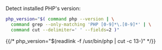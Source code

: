Detect installed PHP's version:

```bash
php_version="$( command php --version | \
  command grep --only-matching 'PHP [0-9]*\.[0-9]*' | \
  command cut --delimiter=' ' --fields=2 )"
```

{{/* php_version="$(readlink -f /usr/bin/php | cut -c 13-)" */}}
